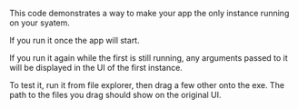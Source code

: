 This code demonstrates a way to make your app the only instance running on your syatem.

If you run it once the app will start.

If you run it again while the first is still running, any arguments passed to it will be
displayed in the UI of the first instance.

To test it, run it from file explorer, then drag a few other onto the exe.
The path to the files you drag should show on the original UI.
